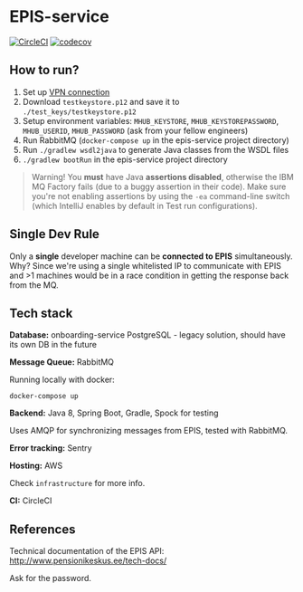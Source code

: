 # EPIS-service

[![CircleCI](https://circleci.com/gh/TulevaEE/epis-service/tree/master.svg?style=shield)](https://circleci.com/gh/TulevaEE/epis-service/tree/master)
[![codecov](https://codecov.io/gh/TulevaEE/epis-service/branch/master/graph/badge.svg)](https://codecov.io/gh/TulevaEE/epis-service)

## How to run?

1. Set up [VPN connection](https://github.com/TulevaEE/tuleva-vpn#openvpn-client-setup)
1. Download `testkeystore.p12` and save it to `./test_keys/testkeystore.p12`
1. Setup environment variables: `MHUB_KEYSTORE`, `MHUB_KEYSTOREPASSWORD`, `MHUB_USERID`, `MHUB_PASSWORD` (ask from your fellow engineers)
1. Run RabbitMQ (`docker-compose up` in the epis-service project directory)
1. Run `./gradlew wsdl2java` to generate Java classes from the WSDL files
1. `./gradlew bootRun` in the epis-service project directory

> Warning! You __must__ have Java __assertions disabled__, otherwise the IBM MQ Factory fails (due to a buggy assertion in their code). Make sure you're not enabling assertions by using the `-ea` command-line switch (which IntelliJ enables by default in Test run configurations).

## Single Dev Rule

Only a __single__ developer machine can be __connected to EPIS__ simultaneously. Why? Since we're using a single whitelisted IP to communicate with EPIS and >1 machines would be in a race condition in getting the response back from the MQ.

## Tech stack

**Database:**
onboarding-service PostgreSQL - legacy solution, should have its own DB in the future

**Message Queue:**
RabbitMQ

Running locally with docker:
```
docker-compose up
```

**Backend:**
Java 8, Spring Boot, Gradle, Spock for testing

Uses AMQP for synchronizing messages from EPIS, tested with RabbitMQ.

**Error tracking:**
Sentry

**Hosting:**
AWS

Check `infrastructure` for more info.

**CI:**
CircleCI

## References

Technical documentation of the EPIS API: http://www.pensionikeskus.ee/tech-docs/

Ask for the password.
